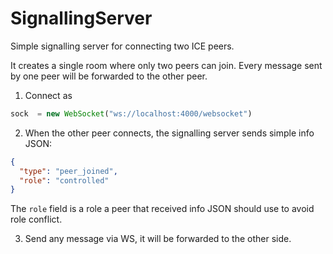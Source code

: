 # SignallingServer

Simple signalling server for connecting two ICE peers.

It creates a single room where only two peers can join. 
Every message sent by one peer will be forwarded to the other peer.


1. Connect as 

```js
sock  = new WebSocket("ws://localhost:4000/websocket")
```

2. When the other peer connects, the signalling server sends simple info JSON:

```json
{
  "type": "peer_joined", 
  "role": "controlled"
}
```

The `role` field is a role a peer that received info JSON should use to avoid role conflict.

3. Send any message via WS, it will be forwarded to the other side.